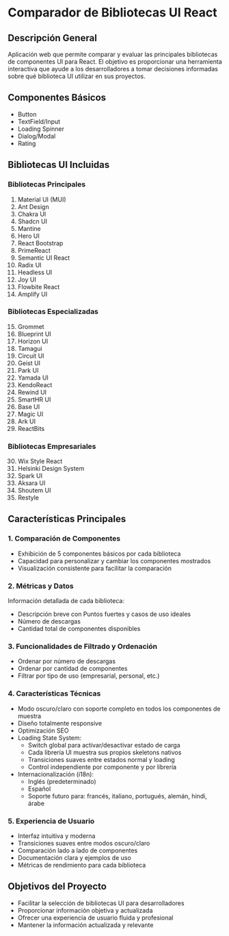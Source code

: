 # Comparador de Bibliotecas UI React

## Descripción General

Aplicación web que permite comparar y evaluar las principales bibliotecas de componentes UI para React. El objetivo es proporcionar una herramienta interactiva que ayude a los desarrolladores a tomar decisiones informadas sobre qué biblioteca UI utilizar en sus proyectos.

## Componentes Básicos

- Button
- TextField/Input
- Loading Spinner
- Dialog/Modal
- Rating

## Bibliotecas UI Incluidas

### Bibliotecas Principales

1. Material UI (MUI)
2. Ant Design
3. Chakra UI
4. Shadcn UI
5. Mantine
6. Hero UI
7. React Bootstrap
8. PrimeReact
9. Semantic UI React
10. Radix UI
11. Headless UI
12. Joy UI
13. Flowbite React
14. Amplify UI

### Bibliotecas Especializadas

15. Grommet
16. Blueprint UI
17. Horizon UI
18. Tamagui
19. Circuit UI
20. Geist UI
21. Park UI
22. Yamada UI
23. KendoReact
24. Rewind UI
25. SmartHR UI
26. Base UI
27. Magic UI
28. Ark UI
29. ReactBits

### Bibliotecas Empresariales

30. Wix Style React
31. Helsinki Design System
32. Spark UI
33. Aksara UI
34. Shoutem UI
35. Restyle

## Características Principales

### 1. Comparación de Componentes

- Exhibición de 5 componentes básicos por cada biblioteca
- Capacidad para personalizar y cambiar los componentes mostrados
- Visualización consistente para facilitar la comparación

### 2. Métricas y Datos

Información detallada de cada biblioteca:

- Descripción breve con Puntos fuertes y casos de uso ideales
- Número de descargas
- Cantidad total de componentes disponibles

### 3. Funcionalidades de Filtrado y Ordenación

- Ordenar por número de descargas
- Ordenar por cantidad de componentes
- Filtrar por tipo de uso (empresarial, personal, etc.)

### 4. Características Técnicas

- Modo oscuro/claro con soporte completo en todos los componentes de muestra
- Diseño totalmente responsive
- Optimización SEO
- Loading State System:
  - Switch global para activar/desactivar estado de carga
  - Cada librería UI muestra sus propios skeletons nativos
  - Transiciones suaves entre estados normal y loading
  - Control independiente por componente y por librería
- Internacionalización (i18n):
  - Inglés (predeterminado)
  - Español
  - Soporte futuro para: francés, italiano, portugués, alemán, hindi, árabe

### 5. Experiencia de Usuario

- Interfaz intuitiva y moderna
- Transiciones suaves entre modos oscuro/claro
- Comparación lado a lado de componentes
- Documentación clara y ejemplos de uso
- Métricas de rendimiento para cada biblioteca

## Objetivos del Proyecto

- Facilitar la selección de bibliotecas UI para desarrolladores
- Proporcionar información objetiva y actualizada
- Ofrecer una experiencia de usuario fluida y profesional
- Mantener la información actualizada y relevante
